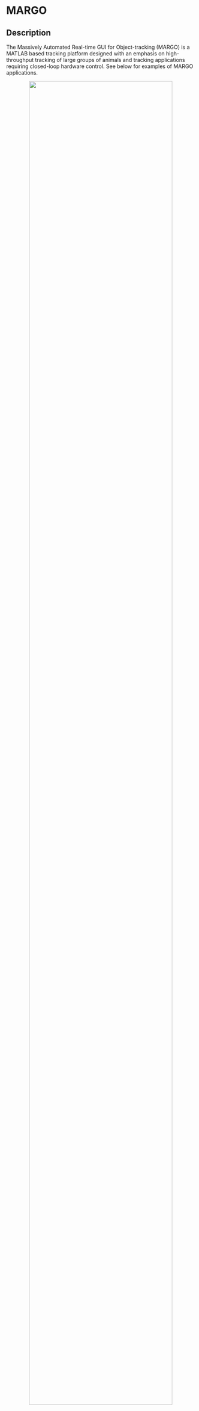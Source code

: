 MARGO
=====

## Description

The Massively Automated Real-time GUI for Object-tracking (MARGO) is a MATLAB based tracking platform designed with an emphasis on high-throughput tracking of large groups of animals and tracking applications requiring closed-loop hardware control. See below for examples of MARGO applications.

<figure align="center">
    <img src="https://github.com/de-Bivort-Lab/margo/wiki/images/margo_readme/fly_960_gif.gif" width="95%"/>
    <figcaption>
        Sample video clip from an experiment featuring continuous high-throughput tracking of 960 fruit tracked at 8Hz for 6 days
    </figcaption>
</figure>
<br/>

## Installation

### Prerequisites

**MATLAB**

For best results, use MARGO with **MATLAB 2016b** or newer. MARGO has generally been designed to be backwards compatible with older versions of MATLAB. In addition to the base installation of MATLAB, MARGO requires the following toolboxes:
- image acquisition toolbox
- image processing toolbox
- computer vision system toolbox
- instrument control toolbox
- statistics and machine learning toolbox

**Psychtoolbox (optional)**

MARGO requires on [Psychtoolbox 3](http://psychtoolbox.org/) for support of external displays.

### MARGO installation

The MARGO repository can be cloned via the github UI by downloading and extracting a zip file of the repository (*Clone or Download* > *Download ZIP*) or via the git command line API with the following command:

```
git clone https://github.com/de-Bivort-Lab/margo.git
```

After cloning the repository, add the MARGO directory to MATLAB's path via one of the following two options:

1. Navigate to the margo directory in MATLAB and run:

```
    add(genpath(pwd));
```

2. Run the command below, select "Add with subfolders", and browse to the margo directory:

```
    pathtool
```

Once the margo directory is added to the MATLAB path, launch the GUI from the command line:

```matlab
margo
```

## Quickstart Guide

We recommend that new users read about MARGO's [experimental workflow](##experimental-workflow) and follow the sample [tracking tutorial](https://github.com/de-Bivort-Lab/margo/wiki/Tracking-Tutorial) included in the documentation for more complete instructions on getting started in MARGO.

<figure style="text-align: center">
    <img src="https://github.com/de-Bivort-Lab/margo/wiki/images/quickstart/quick_start_guide.png" style="width: 95%"/>
    <figcaption class="center_cap" style="text-align: center">
    </figcaption>
</figure>

## Documentation

Complete documentation of MARGO including tutorial examples, descriptions of parameters, data outputs, and hardware configurations can be found on the [MARGO wiki](https://github.com/de-Bivort-Lab/margo/wiki).

## Sample Applications

### Closed-loop control of stimuli

<p align="center">
    <img src="https://github.com/de-Bivort-Lab/margo/wiki/images/margo_readme/led_ymaze_gif.gif" width="374"/> &nbsp; &nbsp;
    <img src="https://github.com/de-Bivort-Lab/margo/wiki/images/margo_readme/opto_gif_2.gif" width="374"/>
    <figcaption align=left>
        Closed-loop applications: (left) triggering LEDs based on position of flies in a Y-shaped mazes, (right) targeting optomotor stimuli to individual flies in circular arenas
    </figcaption>
</p>

<br/>

### Multi-species tracking

The Massively Automated Real-time GUI for Object-tracking (MARGO) is a MATLAB based tracking platform designed with an emphasis on high-throughput tracking of large groups of animals and tracking applications requiring closed-loop stimulus control.

<br/>

<p align="center">
    <img src="https://github.com/de-Bivort-Lab/margo/wiki/images/margo_readme/bee_gif.gif" width="360"/> &nbsp; &nbsp;
    <img src="https://github.com/de-Bivort-Lab/margo/wiki/images/margo_readme/zebrafish_gif.gif" width="384"/>
</p>
<p align="center">
    Sample tracking of bumblebees (left) in a nestbox and larval zebrafish (right) in a multi-well culture plate
</p>


<p align="center">
    <img src="https://github.com/de-Bivort-Lab/margo/wiki/images/margo_readme/larval_gif.gif" width="373"/> &nbsp; &nbsp;
    <img src="https://github.com/de-Bivort-Lab/margo/wiki/images/margo_readme/wormotel_gif.gif" width="370"/>
</p>
<p align="left">
Tracking of fruit fly larvae (left) in a chemotactic gradient and nematodes (right) in response to an optogenetic stimulus in the <a href="https://elifesciences.org/articles/26652">wormotel</a> high-throughput platform
</p>




<br/>

## Contributors

- [Zach Werkhoven](https://github.com/winsl0w) primarily developed and maintains MARGO.
- [Chuan Qin](https://github.com/cqin19) contributed to the development of MARGO's multitracker algorithm.
- [Christian Rohrsen](https://github.com/chiser) contributed to the development of MARGO's camera/display co-registration system.

## Acknowledgements

Support for external display detection and visual stimulus crafting and display is dependent on the [Psychtoolbox](http://psychtoolbox.org/overview.html), originally developed by Mario Kleiner. MARGO's random display registration uses Andriy Myronenko's [Coherent Point Drift](https://sites.google.com/site/myronenko/research/cpd) algorithm and mex implementation. Multispecies tracking example videos provided by: James Crall (bumblebees), Jess Kanwal (fly larvae), and Matt Churgin (C. Elegans). 

## License

MIT License. See [LICENSE](https://github.com/de-Bivort-Lab/margo/blob/master/LICENSE.md) for details.

